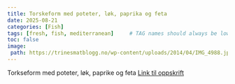 ```yaml
---
title: Torskeform med poteter, løk, paprika og feta 
date: 2025-08-21
categories: [Fish]
tags: [fresh, fish, mediterranean]     # TAG names should always be lowercase
toc: false
image:
 path: https://trinesmatblogg.no/wp-content/uploads/2014/04/IMG_4988.jpg
---
```

Torkseform med poteter, løk, paprike og feta
[Link til oppskrift](https://trinesmatblogg.no/recipe/torskeform-med-poteter-lok-paprika-og-feta/)
